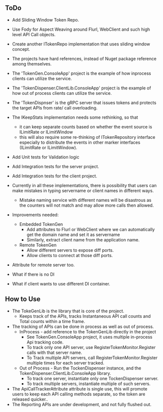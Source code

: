 
## ToDo ##
- Add Sliding Window Token Repo.
- Use Fody for Aspect Weaving around Flurl, WebClient and such high level API Call objects.
- Create another ITokenRepo implementation that uses sliding window concept.
- The projects have hard references, instead of Nuget package reference among themselves.
- The 'TokenGen.ConsoleApp' project is the example of how inprocess clients can utilize the service. 
- The 'TokenDispenser.ClientLib.ConsoleApp' project is the example of how out of process clients can utilize the service.
- The 'TokenDispnser' is the gRPC server that issues tokens and protects the target APIs from rate/ call overloading.
- The IKeepStats implementation needs some rethinking, so that 
  - it can keep separate counts based on whether the event source is ILimitRate or ILimitWindow
  - this will also require some re-thinking of ITokenRepository interface especially to distribute the events in other marker interfaces (ILimitRate or ILimitWindow).
- Add Unit tests for Validation logic
- Add Integration tests for the server project.
- Add Integration tests for the client project.
- Currently in all these implementations, there is possibility that users can make mistakes in typing servername or client names in different ways.
  - Mistake naming service with different names will be disastrous as the counters will not match and may allow more calls then allowed.

- Improvements needed:
  - Embedded TokenGen
    - Add attributes to Flurl or WebClient where we can automatically get the domain name and set it as servername
    - Similarly, extract client name from the application name.
  - Remote TokenGen
    - Allow different servers to expose diff ports.
    - Allow clients to connect at those diff ports.
- Attribute for remote server too.
- What if there is no DI
- What if client wants to use different DI container.

## How to Use ##
- The TokeGenLib is the library that is core of the project.
  - Keeps track of the APIs, tracks Instantaneous API call counts and Total counts within a time frame.
- The tracking of APIs can be done in process as well as out of process.
  - InProcess - add reference to the TokenGenLib directly in the project
    - See TokenGen.ConsoleApp project, it uses multiple in-process Api tracking code.
    - To track only one API server, use RegisterTokenMonitor.Register calls with that server name.
    - To Track multiple API servers, call RegisterTokenMonitor.Register multiple times for each server tracked.
  - Out of Process - Run the TockenDispenser instance, and the TokenDispenser.ClientLib.ConsoleApp library.
    - To track one server, instantiate only one TockenDispenser server.
    - To track multiple servers, instantiate multiple of such servers.
- The ApiCallTrackerAttribute attribute is single use, this will promote users to keep each API calling methods separate, so the token are released quicker..
- The Reporting APIs are under development, and not fully flushed out.

